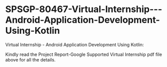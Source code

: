 # SPSGP-80467-Virtual-Internship---Android-Application-Development-Using-Kotlin
Virtual Internship - Android Application Development Using Kotlin: 

Kindly read the Project Report-Google Supported Virtual Internship pdf file above for all the details.


